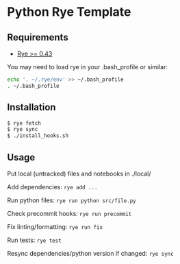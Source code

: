 # Python Rye Template

## Requirements

- [Rye >= 0.43](https://rye.astral.sh)

You may need to load rye in your .bash_profile or similar:

```sh
echo '. ~/.rye/env' >> ~/.bash_profile
. ~/.bash_profile
```

## Installation

```sh
$ rye fetch
$ rye sync
$ ./install_hooks.sh
```

## Usage

Put local (untracked) files and notebooks in ./local/

Add dependencies: `rye add ...`

Run python files: `rye run python src/file.py`

Check precommit hooks: `rye run precommit`

Fix linting/formatting: `rye run fix`

Run tests: `rye test`

Resync dependencies/python version if changed: `rye sync`
